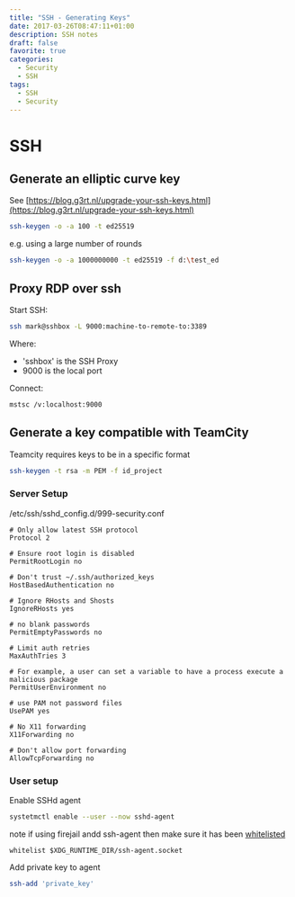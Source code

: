 ```yaml
---
title: "SSH - Generating Keys"
date: 2017-03-26T08:47:11+01:00
description: SSH notes
draft: false
favorite: true
categories:
  - Security
  - SSH
tags:
  - SSH
  - Security
---
```

# SSH

## Generate an elliptic curve key

See [https://blog.g3rt.nl/upgrade-your-ssh-keys.html](https://blog.g3rt.nl/upgrade-your-ssh-keys.html)

```bash
ssh-keygen -o -a 100 -t ed25519
```
e.g. using a large number of rounds

```bash
ssh-keygen -o -a 1000000000 -t ed25519 -f d:\test_ed
```

## Proxy RDP over ssh

Start SSH:

```bash
ssh mark@sshbox -L 9000:machine-to-remote-to:3389
```

Where:
* 'sshbox' is the SSH Proxy
* 9000 is the local port

Connect:

```bash
mstsc /v:localhost:9000
```


## Generate a key compatible with TeamCity

Teamcity requires keys to be in a specific format

```bash
ssh-keygen -t rsa -m PEM -f id_project
```


### Server Setup

/etc/ssh/sshd_config.d/999-security.conf
```ssshd_config
# Only allow latest SSH protocol
Protocol 2

# Ensure root login is disabled
PermitRootLogin no

# Don't trust ~/.ssh/authorized_keys
HostBasedAuthentication no

# Ignore RHosts and Shosts
IgnoreRHosts yes

# no blank passwords
PermitEmptyPasswords no

# Limit auth retries
MaxAuthTries 3

# For example, a user can set a variable to have a process execute a malicious package
PermitUserEnvironment no

# use PAM not password files
UsePAM yes

# No X11 forwarding
X11Forwarding no

# Don't allow port forwarding
AllowTcpForwarding no
```

### User setup
Enable SSHd agent
```bash
systetmctl enable --user --now sshd-agent
```

note if using firejail andd ssh-agent then make sure it has been [whitelisted](../linux/firejail/#ssh)

```config
whitelist $XDG_RUNTIME_DIR/ssh-agent.socket
```

Add private key to agent
```bash
ssh-add 'private_key'
```

